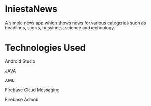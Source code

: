# IniestaNews
A simple news app which shows news for various categories such as headlines, sports, bussiness, science and technology.

# Technologies Used

Android Studio

JAVA

XML

Firebase Cloud Messaging

Firebase Admob
